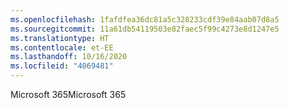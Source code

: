 ```yaml
---
ms.openlocfilehash: 1fafdfea36dc81a5c328233cdf39e84aab07d8a5
ms.sourcegitcommit: 11a61db54119503e82faec5f99c4273e8d1247e5
ms.translationtype: HT
ms.contentlocale: et-EE
ms.lasthandoff: 10/16/2020
ms.locfileid: "4069481"
---
```

<span data-ttu-id="50c31-101">Microsoft 365</span><span class="sxs-lookup"><span data-stu-id="50c31-101">Microsoft 365</span></span>